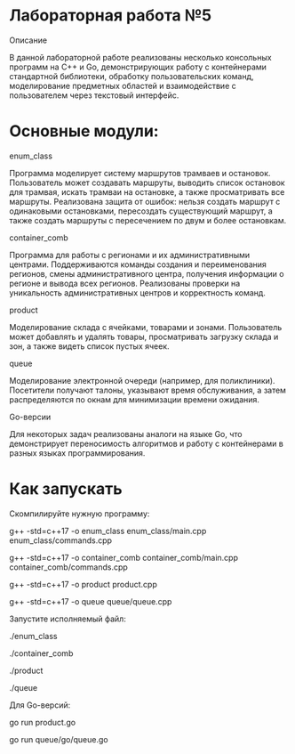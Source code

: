 # Лабораторная работа №5
Описание

В данной лабораторной работе реализованы несколько консольных программ на C++ и Go, демонстрирующих работу с контейнерами стандартной библиотеки, обработку пользовательских команд, моделирование предметных областей и взаимодействие с пользователем через текстовый интерфейс.

# Основные модули:
enum_class

Программа моделирует систему маршрутов трамваев и остановок.
Пользователь может создавать маршруты, выводить список остановок для трамвая, искать трамваи на остановке, а также просматривать все маршруты.
Реализована защита от ошибок: нельзя создать маршрут с одинаковыми остановками, пересоздать существующий маршрут, а также создать маршруты с пересечением по двум и более остановкам.

container_comb

Программа для работы с регионами и их административными центрами.
Поддерживаются команды создания и переименования регионов, смены административного центра, получения информации о регионе и вывода всех регионов.
Реализованы проверки на уникальность административных центров и корректность команд.

product

Моделирование склада с ячейками, товарами и зонами.
Пользователь может добавлять и удалять товары, просматривать загрузку склада и зон, а также видеть список пустых ячеек.

queue

Моделирование электронной очереди (например, для поликлиники).
Посетители получают талоны, указывают время обслуживания, а затем распределяются по окнам для минимизации времени ожидания.

Go-версии

Для некоторых задач реализованы аналоги на языке Go, что демонстрирует переносимость алгоритмов и работу с контейнерами в разных языках программирования.

# Как запускать
Скомпилируйте нужную программу:

g++ -std=c++17 -o enum_class enum_class/main.cpp enum_class/commands.cpp

g++ -std=c++17 -o container_comb container_comb/main.cpp container_comb/commands.cpp

g++ -std=c++17 -o product product.cpp

g++ -std=c++17 -o queue queue/queue.cpp

Запустите исполняемый файл:

./enum_class

./container_comb

./product

./queue

Для Go-версий:

go run product.go

go run queue/go/queue.go
